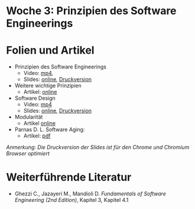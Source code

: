 # Woche 3: Prinzipien des Software Engineerings

# Folien und Artikel

* Prinzipien des Software Engineerings
    * Video:  [mp4](https://drive.switch.ch/index.php/s/SuSsUHhzkLkPrTw),  
    * Slides: [online](./slides/software-engineering-principles.html), [Druckversion](./slides/software-engineering-principles.html?print-pdf)
* Weitere wichtige Prinzipien
    * Artikel: [online](./articles/software-engineering-principles.html)
* Software Design
    * Video: [mp4](https://drive.switch.ch/index.php/s/CpA58rgbXi8s9b2)
    * Slides: [online](./slides/design-objectives.html), [Druckversion](./slides/design-objectives.html?print-pdf)
* Modularität
    * Artikel [online](./articles/modularity.md)
* Parnas D. L. Software Aging: 
    * Artikel: [pdf](http://www.inf.ed.ac.uk/teaching/courses/seoc/2004_2005/resources/bullet11.pdf)

*Anmerkung: Die Druckversion der Slides ist für den Chrome und Chromium Browser optimiert*


# Weiterführende Literatur
* Ghezzi C., Jazayeri M., Mandioli D. *Fundamentals of Software Engineering (2nd Edition)*, Kapitel 3, Kapitel 4.1



